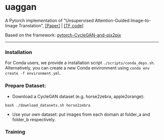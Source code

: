 # uaggan
A Pytorch implementation of "Unsupervised Attention-Guided Image-to-Image Translation", [[Paper]](https://arxiv.org/pdf/1806.02311.pdf) | [[TF code]](https://github.com/AlamiMejjati/Unsupervised-Attention-guided-Image-to-Image-Translation)

Based on the framework: [pytorch-CycleGAN-and-pix2pix](https://github.com/junyanz/pytorch-CycleGAN-and-pix2pix)

---------

### Installation

For Conda users, we provide a installation script `./scripts/conda_deps.sh`. Alternatively, you can create a new Conda environment using `conda env create -f environment.yml`.

### Prepare Dataset:

 - Download a CycleGAN dataset (e.g. horse2zebra, apple2orange):

```
bash ./download_datasets.sh horse2zebra
```
 - Use your own dataset: put images from each domain at folder_a and folder_b respectively.

### Training

